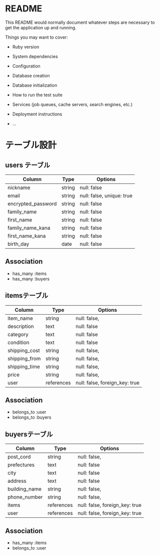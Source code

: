# README

This README would normally document whatever steps are necessary to get the
application up and running.

Things you may want to cover:

* Ruby version

* System dependencies

* Configuration

* Database creation

* Database initialization

* How to run the test suite

* Services (job queues, cache servers, search engines, etc.)

* Deployment instructions

* ...

# テーブル設計

## users テーブル

| Column             | Type   | Options                   |
| ------------------ | ------ | ------------------------- |
| nickname           | string | null: false               |
| email              | string | null: false, unique: true |
| encrypted_password | string | null: false               |
| family_name        | string | null: false               |
| first_name         | string | null: false               |
| family_name_kana   | string | null: false               |
| first_name_kana    | string | null: false               |
| birth_day          | date   | null: false               |

## Association
- has_many :items
- has_many :buyers

## itemsテーブル

| Column             | Type       | Options                        |
| ------------------ | ---------- | ------------------------------ |
| item_name          | string     | null: false,                   |
| description        | text       | null: false                    |
| category           | text       | null: false                    |
| condition          | text       | null: false                    |
| shipping_cost      | string     | null: false,                   |
| shipping_from      | string     | null: false,                   |
| shipping_time      | string     | null: false,                   |
| price              | string     | null: false,                   |
| user               | references | null: false, foreign_key: true |

## Association
- belongs_to :user
- belongs_to :buyers

## buyersテーブル

| Column             | Type       | Options                        |
| ------------------ | ---------- | ------------------------------ |
| post_cord          | string     | null: false,                   |
| prefectures        | text       | null: false                    |
| city               | text       | null: false                    |
| address            | text       | null: false                    |
| building_name      | string     | null: false,                   |
| phone_number       | string     | null: false,                   |
| items              | references | null: false, foreign_key: true |
| user               | references | null: false, foreign_key: true |

## Association
- has_many :items
- belongs_to :user